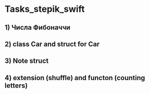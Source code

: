 # Tasks_stepik_swift

## 1) Числа Фибоначчи
## 2) class Car and struct for Car 
## 3) Note struct
## 4) extension (shuffle) and functon (counting letters)
